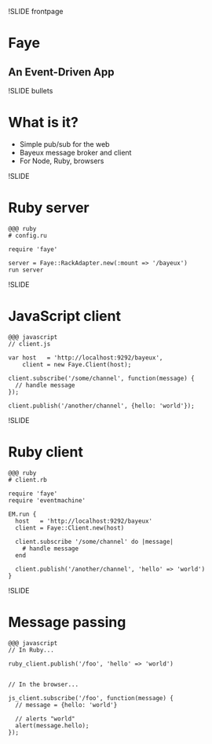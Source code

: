 !SLIDE frontpage
# Faye
## An Event-Driven App

!SLIDE bullets
# What is it?

* Simple pub/sub for the web
* Bayeux message broker and client
* For Node, Ruby, browsers

!SLIDE
# Ruby server

    @@@ ruby
    # config.ru
    
    require 'faye'
    
    server = Faye::RackAdapter.new(:mount => '/bayeux')
    run server


!SLIDE
# JavaScript client

    @@@ javascript
    // client.js
    
    var host   = 'http://localhost:9292/bayeux',
        client = new Faye.Client(host);
    
    client.subscribe('/some/channel', function(message) {
      // handle message
    });
    
    client.publish('/another/channel', {hello: 'world'});


!SLIDE
# Ruby client

    @@@ ruby
    # client.rb
    
    require 'faye'
    require 'eventmachine'
    
    EM.run {
      host   = 'http://localhost:9292/bayeux'
      client = Faye::Client.new(host)
      
      client.subscribe '/some/channel' do |message|
        # handle message
      end
      
      client.publish('/another/channel', 'hello' => 'world')
    }


!SLIDE
# Message passing

    @@@ javascript
    // In Ruby...
    
    ruby_client.publish('/foo', 'hello' => 'world')
    
    
    // In the browser...
    
    js_client.subscribe('/foo', function(message) {
      // message = {hello: 'world'}
      
      // alerts "world"
      alert(message.hello);
    });
